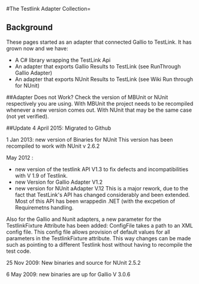 #The Testlink Adapter Collection=

## Background 
These pages started as an adapter that connected Gallio to TestLink. It has grown now and we have:

 * A C# library wrapping the TestLink Api
 * An adapter that exports Gallio Results to TestLink (see RunThrough Gallio Adapter)
 * An adapter that exports NUnit Results to TestLink (see Wiki Run through for NUnit)
 
##Adapter Does not Work?
Check the version of MBUnit or NUnit respectively you are using. With MBUnit the project needs to be recompiled whenever a new version comes out. With NUnit that may be the same case (not yet verified).

##Update
4 April 2015:
Migrated to Github

1 Jan 2013:
new version of Binaries for NUnit
This version has been recompiled to work with NUnit v 2.6.2

May 2012 : 
 * new version of the testlink API V1.3 to fix defects and incompatibilities with V 1.9 of Testlink. 
 * new Version for Gallio Adapter V1.2
 * new version for NUnit aAdapter V.12
This is a major rework, due to the fact that TestLink's API has changed considerably and been extended. Most of this API has been wrappedin .NET (with the excpetion of Requiremetns handling.

Also for the Gallio and Nunit adapters, a new parameter for the TestlinkFixture Attribute has been added: ConfigFile takes a path to an XML config file. This config file allows provision of default values for all parameters in the TestlinkFixture attribute. This way changes can be made such as pointing to a different Testlink host without having to recompile the test code.



25 Nov 2009: New binaries and source for NUnit 2.5.2

6 May 2009: new binaries are up for Gallio V 3.0.6
